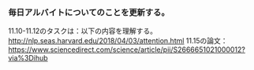 ### 毎日アルバイトについてのことを更新する。

11.10-11.12のタスクは：以下の内容を理解する。
http://nlp.seas.harvard.edu/2018/04/03/attention.html
11.15の論文：https://www.sciencedirect.com/science/article/pii/S2666651021000012?via%3Dihub
